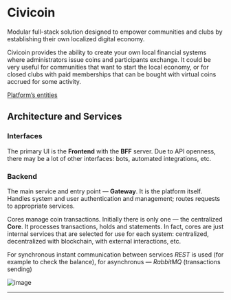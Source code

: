 # Civicoin

Modular full-stack solution designed to empower communities and clubs by establishing their own localized digital economy.

Civicoin provides the ability to create your own local financial systems where administrators issue coins and participants exchange. It could be very useful for communities that want to start the local economy, or for closed clubs with paid memberships that can be bought with virtual coins accrued for some activity.

[Platform’s entities](https://github.com/civicoin/docs/blob/main/entities.md)

## Architecture and Services

### Interfaces

The primary UI is the **Frontend** with the **BFF** server. Due to API openness, there may be a lot of other interfaces: bots, automated integrations, etc.

### Backend

The main service and entry point — **Gateway**. It is the platform itself. Handles system and user authentication and management; routes requests to appropriate services.

Cores manage coin transactions. Initially there is only one — the centralized **Core**. It processes transactions, holds and statements. In fact, cores are just internal services that are selected for use for each system: centralized, decentralized with blockchain, with external interactions, etc.

For synchronous instant communication between services *REST* is used (for example to check the balance), for asynchronus — *RabbitMQ* (transactions sending)

![image](https://github.com/civicoin/.github/assets/60748898/b3f6f7d7-1779-4a16-8452-20ec6d19b2ac)

---
